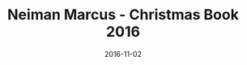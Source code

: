 ---
title: Neiman Marcus - Christmas Book 2016
date: 2016-11-02
summary_markdown: |
  Assael launches a new and exclusive collection for Neiman Marcus, The Assael Coral Collection. This collection is extremely rare and features some of the most gorgeous vintage coral available. #onlyatNM ​​
featured_image: /uploads/2016-11-02.jpg
---